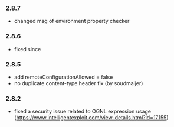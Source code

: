 ### 2.8.7
- changed msg of environment property checker
### 2.8.6
- fixed since
### 2.8.5
- add remoteConfigurationAllowed = false 
- no duplicate content-type header fix (by soudmaijer)
### 2.8.2
- fixed a security issue related to OGNL expression usage (https://www.intelligentexploit.com/view-details.html?id=17155)